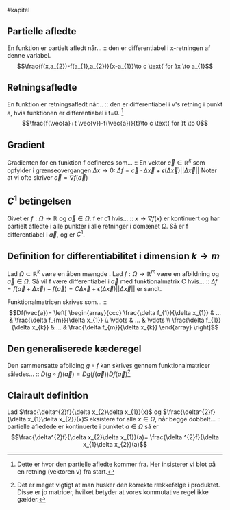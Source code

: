 #kapitel 
## Partielle afledte
En funktion er partielt afledt når... :: den er differentiabel i x-retningen af denne variabel. $$\frac{f(x,a_{2})-f(a_{1},a_{2})}{x-a_{1}}\to c \text{ for }x \to a_{1}$$
## Retningsafledte
En funktion er retningsafledt når... :: den er differentiabel i v's retning i  punkt a, hvis funktionen er differentiabel i t=0. [^1]$$\frac{f(\vec{a}+t \vec{v})-f(\vec{a})}{t}\to c \text{ for }t \to 0$$
## Gradient
Gradienten for en funktion f defineres som... :: En vektor $\vec{c}\in \mathbb{R}^{k}$ som opfylder i grænseovergangen $\Delta x \to 0$: $\Delta f= \vec{c}\cdot \Delta \vec{x} + \epsilon (\Delta \vec{x})||\Delta \vec{x}||$  Noter at vi ofte skriver $\vec{c}=\nabla f(\vec{a})$

## $C^{1}$ betingelsen
Givet er $f:\Omega \to \mathbb{R}$ og $\vec{a}\in \Omega$. f er c1 hvis... :: $x \to \nabla f(x)$ er kontinuert og har partielt afledte i alle punkter i alle retninger i domænet $\Omega$. Så er f differentiabel i $\vec{a}$, og er $C^{1}$.

## Definition for differentiabilitet i dimension $k \to m$
Lad $\Omega \subset \mathbb{R}^{k}$ være en åben mængde . Lad $f:\Omega \to \mathbb{R}^{m}$ være en afbildning og $\vec{a} \in \Omega$. Så vil f være differentiabel i $\vec{a}$ med funktionalmatrix C hvis... :: $\Delta f = f(\vec{a}+\Delta \vec{x})-f(\vec{a})= C \Delta \vec{x}+ \epsilon (\Delta \vec{x})||\Delta \vec{x}||$ er sandt.

Funktionalmatricen skrives som... :: $$Df(\vec{a})= \left[
\begin{array}{ccc}
\frac{\delta f_{1}}{\delta x_{1}} & ... & \frac{\delta f_{m}}{\delta x_{1}} \\ 
\vdots & ... & \vdots \\ 
\frac{\delta f_{1}}{\delta x_{k}} & ... & \frac{\delta f_{m}}{\delta x_{k}}
\end{array}
\right]$$
## Den generaliserede kæderegel
Den sammensatte afbilding $g \circ f$ kan skrives gennem funktionalmatricer således... :: $D(g\circ f)(\vec{a})= Dg(f(\vec{a}))Df(\vec{a})$[^2]

## Clairault definition
Lad $\frac{\delta^{2}f}{\delta x_{2}\delta x_{1}}(x)$ og $\frac{\delta^{2}f}{\delta x_{1}\delta x_{2}}(x)$ eksistere for alle $x \in \Omega$, når begge dobbelt... :: partielle afledede er kontinuerte i punktet $a \in \Omega$ så er $$\frac{\delta^{2}f}{\delta x_{2}\delta x_{1}}(a)= \frac{\delta ^{2}f}{\delta x_{1}\delta x_{2}}(a)$$


[^1]: Dette er hvor den partielle afledte kommer fra. Her insisterer vi blot på en retning (vektoren v) fra start.
[^2]: Det er meget vigtigt at man husker den korrekte rækkefølge i produktet. Disse er jo matricer, hvilket betyder at vores kommutative regel ikke gælder.